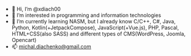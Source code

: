 - 👋 Hi, I’m @xdiach00
- 👀 I’m interested in programming and information technologies
- 🌱 I’m currently learning NASM, but I already know C/C++, C#, Java, Python, Kotlin(+JetpackCompose), JavaScript(+Vue.js), PHP, Pascal, HTML+CSS(also SASS) and different types of CMS(WordPress, Joomla, Opencart)
- 📫 michal.diachenko@gmail.com

<!---
xdiach00/xdiach00 is a ✨ special ✨ repository because its `README.md` (this file) appears on your GitHub profile.
You can click the Preview link to take a look at your changes.
--->

